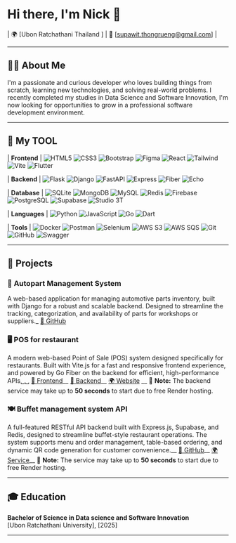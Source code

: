 # Hi there, I'm Nick 👋

| 🌍 [Ubon Ratchathani Thailand ] | 📧 [supawit.thongrueng@gmail.com] |

---
## 👨‍💻 About Me

I'm a passionate and curious developer who loves building things from scratch, learning new technologies, and solving real-world problems. I recently completed my studies in Data Science and Software Innovation, I'm now looking for opportunities to grow in a professional software development environment.

---


## 🔨 My TOOL

| **Frontend** | 
![HTML5](https://img.shields.io/badge/HTML5-E34F26?style=flat&logo=html5&logoColor=white) 
![CSS3](https://img.shields.io/badge/CSS3-1572B6?style=flat&logo=css3&logoColor=white) 
![Bootstrap](https://img.shields.io/badge/Bootstrap-7952B3?style=flat&logo=bootstrap&logoColor=white) 
![Figma](https://img.shields.io/badge/Figma-F24E1E?style=flat&logo=figma&logoColor=white) 
![React](https://img.shields.io/badge/React-20232A?style=flat&logo=react&logoColor=61DAFB)
![Tailwind](https://img.shields.io/badge/Tailwind-06B6D4?style=flat&logo=tailwindcss&logoColor=white) 
![Vite](https://img.shields.io/badge/Vite-646CFF?style=flat&logo=vite&logoColor=white) 
![Flutter](https://img.shields.io/badge/Flutter-02569B?style=flat&logo=flutter&logoColor=white) 

| **Backend** | 
![Flask](https://img.shields.io/badge/Flask-000000?style=flat&logo=flask&logoColor=white) 
![Django](https://img.shields.io/badge/Django-092E20?style=flat&logo=django&logoColor=white) 
![FastAPI](https://img.shields.io/badge/FastAPI-009688?style=flat&logo=fastapi&logoColor=white) 
![Express](https://img.shields.io/badge/Express-000000?style=flat&logo=express&logoColor=white) 
![Fiber](https://img.shields.io/badge/Fiber-00BFA6?style=flat&logo=go&logoColor=white) 
![Echo](https://img.shields.io/badge/Echo-00ADD8?style=flat&logo=go&logoColor=white) 

| **Database** | 
![SQLite](https://img.shields.io/badge/SQLite-003B57?style=flat&logo=sqlite&logoColor=white) 
![MongoDB](https://img.shields.io/badge/MongoDB-47A248?style=flat&logo=mongodb&logoColor=white) 
![MySQL](https://img.shields.io/badge/MySQL-4479A1?style=flat&logo=mysql&logoColor=white) 
![Redis](https://img.shields.io/badge/Redis-DC382D?style=flat&logo=redis&logoColor=white) 
![Firebase](https://img.shields.io/badge/Firebase-FFCA28?style=flat&logo=firebase&logoColor=black) 
![PostgreSQL](https://img.shields.io/badge/PostgreSQL-336791?style=flat&logo=postgresql&logoColor=white) 
![Supabase](https://img.shields.io/badge/Supabase-3ECF8E?style=flat&logo=supabase&logoColor=white) 
![Studio 3T](https://img.shields.io/badge/Studio_3T-4DB33D?style=flat&logo=mongodb&logoColor=white) 

| **Languages** | 
![Python](https://img.shields.io/badge/Python-3776AB?style=flat&logo=python&logoColor=white) 
![JavaScript](https://img.shields.io/badge/JavaScript-F7DF1E?style=flat&logo=javascript&logoColor=black) 
![Go](https://img.shields.io/badge/Go-00ADD8?style=flat&logo=go&logoColor=white) 
![Dart](https://img.shields.io/badge/Dart-0175C2?style=flat&logo=dart&logoColor=white) 

| **Tools** | 
![Docker](https://img.shields.io/badge/Docker-2496ED?style=flat&logo=docker&logoColor=white) 
![Postman](https://img.shields.io/badge/Postman-FF6C37?style=flat&logo=postman&logoColor=white) 
![Selenium](https://img.shields.io/badge/Selenium-43B02A?style=flat&logo=selenium&logoColor=white) 
![AWS S3](https://img.shields.io/badge/Amazon%20S3-569A31?logo=amazons3&logoColor=fff&style=flat)
![AWS SQS](https://img.shields.io/badge/Amazon%20SQS-FF4F8B?logo=amazonsqs&logoColor=fff&style=flat)
![Git](https://img.shields.io/badge/Git-F05032?style=flat&logo=git&logoColor=white) 
![GitHub](https://img.shields.io/badge/GitHub-181717?style=flat&logo=github&logoColor=white)
![Swagger](https://img.shields.io/badge/Swagger-85EA2D?style=flat&logo=swagger&logoColor=black)





---

## 📂 Projects

### 🔧 **Autopart Management System**
A web-based application for managing automotive parts inventory, built with Django for a robust and scalable backend. Designed to streamline the tracking, categorization, and availability of parts for workshops or suppliers._
[🔗 GitHub](https://github.com/NKKNick/Autopart_py.git)

### 🖥️ **POS for restaurant**
A modern web-based Point of Sale (POS) system designed specifically for restaurants. Built with Vite.js for a fast and responsive frontend experience, and powered by Go Fiber on the backend for efficient, high-performance APIs␣␣
[🔗 Frontend](https://github.com/pongsapat64/bolt-hackaton.git)__
[🔗 Backend](https://github.com/NKKNix/stripe_pos.git)__
[🌍 Website](https://pos-hackaton.onrender.com/pos) __
📝 **Note:** The backend service may take up to **50 seconds** to start due to free Render hosting.

### 🍽️ **Buffet management system API**
A full-featured RESTful API backend built with Express.js, Supabase, and Redis, designed to streamline buffet-style restaurant operations. The system supports menu and order management, table-based ordering, and dynamic QR code generation for customer convenience.__
[🔗 GitHub](https://github.com/yourusername/project3)__
[🌍 Service](https://buffetsystemback.onrender.com/api-docs/)__
📝 **Note:** The service may take up to **50 seconds** to start due to free Render hosting.

---

## 🎓 Education

**Bachelor of Science in Data science and Software Innovation**  
[Ubon Ratchathani University], [2025]

---
